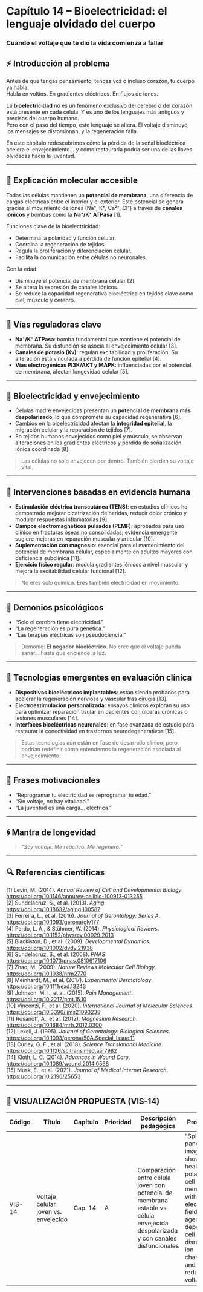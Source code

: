 # Capítulo 14 – Bioelectricidad: el lenguaje olvidado del cuerpo  
### Cuando el voltaje que te dio la vida comienza a fallar

## ⚡ Introducción al problema

Antes de que tengas pensamiento, tengas voz o incluso corazón, tu cuerpo ya habla.  
Habla en voltios. En gradientes eléctricos. En flujos de iones.

La **bioelectricidad** no es un fenómeno exclusivo del cerebro o del corazón: está presente en cada célula. Y es uno de los lenguajes más antiguos y precisos del cuerpo humano.  
Pero con el paso del tiempo, este lenguaje se altera. El voltaje disminuye, los mensajes se distorsionan, y la regeneración falla.

En este capítulo redescubrimos cómo la pérdida de la señal bioeléctrica acelera el envejecimiento… y cómo restaurarla podría ser una de las llaves olvidadas hacia la juventud.

---

## 🧬 Explicación molecular accesible

Todas las células mantienen un **potencial de membrana**, una diferencia de cargas eléctricas entre el interior y el exterior. Este potencial se genera gracias al movimiento de iones (Na⁺, K⁺, Ca²⁺, Cl⁻) a través de **canales iónicos** y bombas como la **Na⁺/K⁺ ATPasa** [1].

Funciones clave de la bioelectricidad:

- Determina la polaridad y función celular.
- Coordina la regeneración de tejidos.
- Regula la proliferación y diferenciación celular.
- Facilita la comunicación entre células no neuronales.

Con la edad:

- Disminuye el potencial de membrana celular [2].
- Se altera la expresión de canales iónicos.
- Se reduce la capacidad regenerativa bioeléctrica en tejidos clave como piel, músculo y cerebro.

---

## 🔑 Vías reguladoras clave

- **Na⁺/K⁺ ATPasa**: bomba fundamental que mantiene el potencial de membrana. Su disfunción se asocia al envejecimiento celular [3].
- **Canales de potasio (Kv)**: regulan excitabilidad y proliferación. Su alteración está vinculada a pérdida de función epitelial [4].
- **Vías electrogénicas PI3K/AKT y MAPK**: influenciadas por el potencial de membrana, afectan longevidad celular [5].

---

## 🧠 Bioelectricidad y envejecimiento

- Células madre envejecidas presentan un **potencial de membrana más despolarizado**, lo que compromete su capacidad regenerativa [6].
- Cambios en la bioelectricidad afectan la **integridad epitelial**, la migración celular y la reparación de tejidos [7].
- En tejidos humanos envejecidos como piel y músculo, se observan alteraciones en los gradientes eléctricos y pérdida de señalización iónica coordinada [8].

> Las células no solo envejecen por dentro. También pierden su voltaje vital.

---

## 🔬 Intervenciones basadas en evidencia humana

- **Estimulación eléctrica transcutánea (TENS)**: en estudios clínicos ha demostrado mejorar cicatrización de heridas, reducir dolor crónico y modular respuestas inflamatorias [9].
- **Campos electromagnéticos pulsados (PEMF)**: aprobados para uso clínico en fracturas óseas no consolidadas; evidencia emergente sugiere mejoras en reparación muscular y articular [10].
- **Suplementación con magnesio**: esencial para el mantenimiento del potencial de membrana celular, especialmente en adultos mayores con deficiencia subclínica [11].
- **Ejercicio físico regular**: modula gradientes iónicos a nivel muscular y mejora la excitabilidad celular funcional [12].

> No eres solo química. Eres también electricidad en movimiento.

---

## 🧠 Demonios psicológicos

- “Solo el cerebro tiene electricidad.”  
- “La regeneración es pura genética.”  
- “Las terapias eléctricas son pseudociencia.”

> Demonio: **El negador bioeléctrico**. No cree que el voltaje pueda sanar… hasta que enciende la luz.

---

## 🚀 Tecnologías emergentes en evaluación clínica

- **Dispositivos bioeléctricos implantables**: están siendo probados para acelerar la regeneración nerviosa y vascular tras cirugía [13].
- **Electroestimulación personalizada**: ensayos clínicos exploran su uso para optimizar reparación tisular en pacientes con úlceras crónicas o lesiones musculares [14].
- **Interfaces bioeléctricas neuronales**: en fase avanzada de estudio para restaurar la conectividad en trastornos neurodegenerativos [15].

> Estas tecnologías aún están en fase de desarrollo clínico, pero podrían redefinir cómo entendemos la regeneración asociada al envejecimiento.

---

## 💬 Frases motivacionales

- “Reprogramar tu electricidad es reprogramar tu edad.”  
- “Sin voltaje, no hay vitalidad.”  
- “La juventud es una carga... eléctrica.”

---

## 🌀 Mantra de longevidad

> *“Soy voltaje. Me reactivo. Me regenero.”*

---

## 🔍 Referencias científicas

[1] Levin, M. (2014). *Annual Review of Cell and Developmental Biology*. https://doi.org/10.1146/annurev-cellbio-100913-013255  
[2] Sundelacruz, S., et al. (2013). *Aging*. https://doi.org/10.18632/aging.100587  
[3] Ferreira, L., et al. (2016). *Journal of Gerontology: Series A*. https://doi.org/10.1093/gerona/glv177  
[4] Pardo, L. A., & Stühmer, W. (2014). *Physiological Reviews*. https://doi.org/10.1152/physrev.00029.2013  
[5] Blackiston, D., et al. (2009). *Developmental Dynamics*. https://doi.org/10.1002/dvdy.21938  
[6] Sundelacruz, S., et al. (2008). *PNAS*. https://doi.org/10.1073/pnas.0810617106  
[7] Zhao, M. (2009). *Nature Reviews Molecular Cell Biology*. https://doi.org/10.1038/nrm2770  
[8] Meinhardt, M., et al. (2017). *Experimental Dermatology*. https://doi.org/10.1111/exd.13243  
[9] Johnson, M. I., et al. (2015). *Pain Management*. https://doi.org/10.2217/pmt.15.10  
[10] Vincenzi, F., et al. (2020). *International Journal of Molecular Sciences*. https://doi.org/10.3390/ijms21093238  
[11] Rosanoff, A., et al. (2012). *Magnesium Research*. https://doi.org/10.1684/mrh.2012.0300  
[12] Lexell, J. (1995). *Journal of Gerontology: Biological Sciences*. https://doi.org/10.1093/gerona/50A.Special_Issue.11  
[13] Curley, G. F., et al. (2018). *Science Translational Medicine*. https://doi.org/10.1126/scitranslmed.aar7982  
[14] Kloth, L. C. (2014). *Advances in Wound Care*. https://doi.org/10.1089/wound.2014.0568  
[15] Musk, E., et al. (2021). *Journal of Medical Internet Research*. https://doi.org/10.2196/25653

---

## 🎨 VISUALIZACIÓN PROPUESTA (VIS-14)

| Código   | Título                              | Capítulo | Prioridad | Descripción pedagógica                                                                                       | Prompt IA                                                                                                                                                          | Generada | Enlace |
|----------|--------------------------------------|----------|-----------|----------------------------------------------------------------------------------------------------------------|--------------------------------------------------------------------------------------------------------------------------------------------------------------------|----------|--------|
| VIS-14   | Voltaje celular joven vs. envejecido | Cap. 14  | A         | Comparación entre célula joven con potencial de membrana estable vs. célula envejecida despolarizada y con canales disfuncionales | “Split-panel image showing healthy polarized cell membrane with bright electrical field vs. aged depolarized cell with disrupted ion channels and reduced voltage” | ⬜        | —      |

